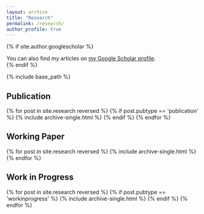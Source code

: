 ```yaml
---
layout: archive
title: "Research"
permalink: /research/
author_profile: true
---
```


{% if site.author.googlescholar %}
  <div class="wordwrap">You can also find my articles on <a href="{{site.author.googlescholar}}">my Google Scholar profile</a>.</div>
{% endif %}

{% include base_path %}

## Publication
{% for post in site.research reversed %}
  {% if post.pubtype == 'publication' %}
      {% include archive-single.html %}
  {% endif %}
{% endfor %}

## Working Paper
{% for post in site.research reversed %}
      {% include archive-single.html %}
{% endfor %}

## Work in Progress
{% for post in site.research reversed %}
  {% if post.pubtype == 'workinprogress' %}
      {% include archive-single.html %}
  {% endif %}
{% endfor %}
